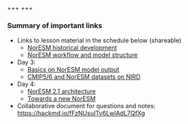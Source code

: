 +++
+++

### Summary of important links

- Links to lesson material in the schedule below (shareable)
  + [NorESM historical development](https://github.com/NorESMhub/NorESM_Workshop_2023/blob/main/presentations/Bentsen_Torsvik_NorESM_user_workshop_20231120.pdf)
  + [NorESM workflow and model structure](https://github.com/NorESMhub/NorESM_Workshop_2023/blob/main/presentations/NorESM_user_workshop_2023.pdf)
- Day 3:
  + [Basics on NorESM model output](https://github.com/NorESMhub/NorESM_Workshop_2023/blob/main/presentations/noresm-diag-basics.pdf)
  + [CMIP5/6 and NorESM datasets on NIRD](https://github.com/NorESMhub/NorESM_Workshop_2023/blob/main/presentations/cmip-data.pdf)
- Day 4:
  + [NorESM 2.1 architecture](https://github.com/NorESMhub/NorESM_Workshop_2023/blob/main/presentations/Mariana_tutorial_29112023.pdf)
  + [Towards a new NorESM](https://github.com/NorESMhub/NorESM_Workshop_2023/blob/main/presentations/Mariana_noresm_nuopc_28112023.pdf)
- Collaborative document for questions and notes:<br> https://hackmd.io/fFzNUsuITv6LwlAdL7QfXg

